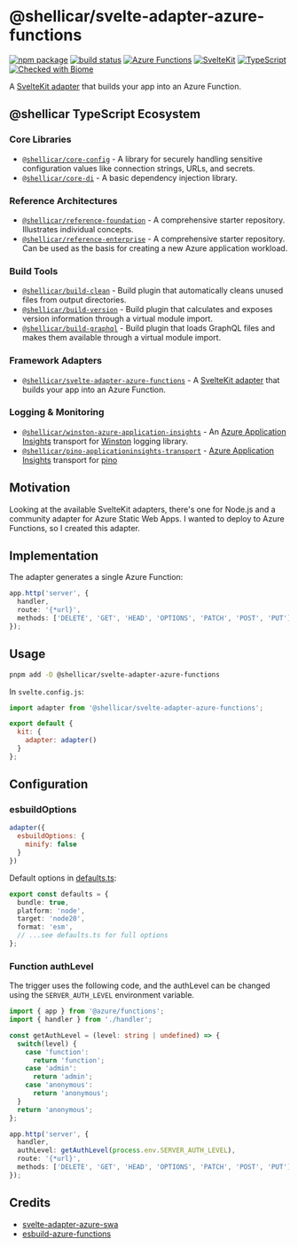 # @shellicar/svelte-adapter-azure-functions

[![npm package](https://img.shields.io/npm/v/@shellicar/svelte-adapter-azure-functions.svg)](https://npmjs.com/package/@shellicar/svelte-adapter-azure-functions)
[![build status](https://github.com/shellicar/svelte-adapter-azure-functions/actions/workflows/node.js.yml/badge.svg)](https://github.com/shellicar/svelte-adapter-azure-functions/actions/workflows/node.js.yml)
[![Azure Functions](https://img.shields.io/badge/Azure%20Functions-v4-0078D4?logo=azure-functions)][azure-functions]
[![SvelteKit](https://img.shields.io/badge/SvelteKit-2-FF3E00?logo=svelte)][sveltekit]
[![TypeScript](https://img.shields.io/badge/TypeScript-5-3178C6?logo=typescript)][typescript]
[![Checked with Biome](https://img.shields.io/badge/Checked_with-Biome-60A5FA?logo=biome)][biome]

A [SvelteKit adapter](https://kit.svelte.dev/docs/adapters) that builds your app into an Azure Function.

<!-- BEGIN_ECOSYSTEM -->

## @shellicar TypeScript Ecosystem

### Core Libraries

- [`@shellicar/core-config`](https://github.com/shellicar/core-config) - A library for securely handling sensitive configuration values like connection strings, URLs, and secrets.
- [`@shellicar/core-di`](https://github.com/shellicar/core-di) - A basic dependency injection library.

### Reference Architectures

- [`@shellicar/reference-foundation`](https://github.com/shellicar/reference-foundation) - A comprehensive starter repository. Illustrates individual concepts.
- [`@shellicar/reference-enterprise`](https://github.com/shellicar/reference-enterprise) - A comprehensive starter repository. Can be used as the basis for creating a new Azure application workload.

### Build Tools

- [`@shellicar/build-clean`](https://github.com/shellicar/build-clean) - Build plugin that automatically cleans unused files from output directories.
- [`@shellicar/build-version`](https://github.com/shellicar/build-version) - Build plugin that calculates and exposes version information through a virtual module import.
- [`@shellicar/build-graphql`](https://github.com/shellicar/build-graphql) - Build plugin that loads GraphQL files and makes them available through a virtual module import.

### Framework Adapters

- [`@shellicar/svelte-adapter-azure-functions`](https://github.com/shellicar/svelte-adapter-azure-functions) - A [SvelteKit adapter](https://kit.svelte.dev/docs/adapters) that builds your app into an Azure Function.

### Logging & Monitoring

- [`@shellicar/winston-azure-application-insights`](https://github.com/shellicar/winston-azure-application-insights) - An [Azure Application Insights](https://azure.microsoft.com/en-us/services/application-insights/) transport for [Winston](https://github.com/winstonjs/winston) logging library.
- [`@shellicar/pino-applicationinsights-transport`](https://github.com/shellicar/pino-applicationinsights-transport) - [Azure Application Insights](https://azure.microsoft.com/en-us/services/application-insights) transport for [pino](https://github.com/pinojs/pino)

<!-- END_ECOSYSTEM -->

## Motivation

Looking at the available SvelteKit adapters, there's one for Node.js and a community adapter for Azure Static Web Apps. I wanted to deploy to Azure Functions, so I created this adapter.

## Implementation

The adapter generates a single Azure Function:

```typescript
app.http('server', {
  handler,
  route: '{*url}',
  methods: ['DELETE', 'GET', 'HEAD', 'OPTIONS', 'PATCH', 'POST', 'PUT']
});
```

## Usage

```bash
pnpm add -D @shellicar/svelte-adapter-azure-functions
```

In `svelte.config.js`:
```js
import adapter from '@shellicar/svelte-adapter-azure-functions';

export default {
  kit: {
    adapter: adapter()
  }
};
```

## Configuration

### esbuildOptions

```js
adapter({
  esbuildOptions: {
    minify: false
  }
})
```

Default options in [defaults.ts](./src/defaults.ts):
```typescript
export const defaults = {
  bundle: true,
  platform: 'node',
  target: 'node20',
  format: 'esm',
  // ...see defaults.ts for full options
};
```

### Function authLevel

The trigger uses the following code, and the authLevel can be changed using the `SERVER_AUTH_LEVEL` environment variable.

```ts
import { app } from '@azure/functions';
import { handler } from './handler';

const getAuthLevel = (level: string | undefined) => {
  switch(level) {
    case 'function':
      return 'function';
    case 'admin':
      return 'admin';
    case 'anonymous':
      return 'anonymous';
  }
  return 'anonymous';
};

app.http('server', {
  handler,
  authLevel: getAuthLevel(process.env.SERVER_AUTH_LEVEL),
  route: '{*url}',
  methods: ['DELETE', 'GET', 'HEAD', 'OPTIONS', 'PATCH', 'POST', 'PUT'],
});
```


## Credits

* [svelte-adapter-azure-swa](https://github.com/geoffrich/svelte-adapter-azure-swa)
* [esbuild-azure-functions](https://github.com/beyerleinf/esbuild-azure-functions)

[azure-functions]: https://learn.microsoft.com/azure/azure-functions/functions-reference-node?tabs=typescript%2Cwindows%2Cazure-cli&pivots=nodejs-model-v4
[sveltekit]: https://kit.svelte.dev
[typescript]: https://www.typescriptlang.org
[biome]: https://biomejs.dev

